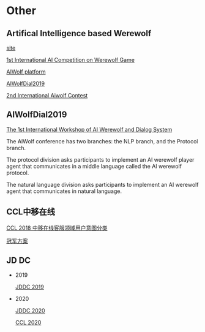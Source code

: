 # Other



## Artifical Intelligence based Werewolf

[site](http://aiwolf.org/en/)

[1st International AI Competition on Werewolf Game](http://aiwolf.org/en/archives/2023)

[AIWolf platform](http://aiwolf.org/en/server)

[AIWolfDial2019](https://aiwolfdial.kanolab.net/)

[2nd International Aiwolf Contest](http://aiwolf.org/en/2nd-international-aiwolf-contest)



## AIWolfDial2019

[The 1st International Workshop of AI Werewolf and Dialog System](https://aiwolfdial.kanolab.net/)

The AIWolf conference has two branches: the NLP branch, and the Protocol branch.

The protocol division asks participants to implement an AI werewolf player agent that communicates in a middle language called the AI werewolf protocol.

The natural language division asks participants to implement an AI werewolf agent that communicates in natural language.



## CCL中移在线

[CCL 2018 中移在线客服领域用户意图分类](http://www.cips-cl.org/static/CCL2018/call-evaluation.html)

[冠军方案](https://github.com/nlpjoe/2018-CCL-UIIMCS)





## JD DC

- 2019

  [JDDC 2019](https://jddc.jd.com/2019/)



- 2020

  [JDDC 2020](https://jddc.jd.com/)

  [CCL 2020](http://www.cips-cl.org/static/CCL2020/evaluationtasks.html)


